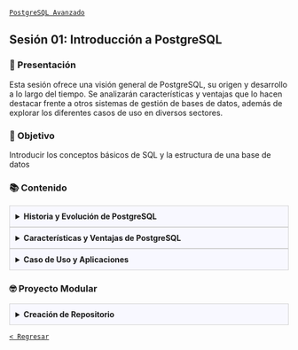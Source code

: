 [`PostgreSQL Avanzado`](../README.md)

## Sesión 01: Introducción a PostgreSQL

### 🌿 Presentación 

Esta sesión ofrece una visión general de PostgreSQL, su origen y desarrollo a lo largo del tiempo. Se analizarán características y ventajas que lo hacen destacar frente a otros sistemas de gestión de bases de datos, además de explorar los diferentes casos de uso en diversos sectores.

### 🎯 Objetivo

Introducir los conceptos básicos de SQL y la estructura de una base de datos

### 📚 Contenido

<details>
<summary style= "background: ghostwhite; padding: 10px; border: 1px solid lightgray; margin: 0px;"><strong>Historia y Evolución de PostgreSQL</strong><br/></summary>
<br/>

</details>

<details>
<summary style= "background: ghostwhite; padding: 10px; border: 1px solid lightgray; margin: 0px;"><strong>Características y Ventajas de PostgreSQL</strong><br/></summary>
<br/>

</details>

<details>
<summary style= "background: ghostwhite; padding: 10px; border: 1px solid lightgray; margin: 0px;"><strong>Caso de Uso y Aplicaciones</strong><br/></summary>
<br/>

</details>

### 🤓 Proyecto Modular

<details>
<summary style= "background: ghostwhite; padding: 10px; border: 1px solid lightgray; margin: 0px;"><strong>Creación de Repositorio</strong><br/></summary>
<br/>

</details>

[`< Regresar`](../README.md)
